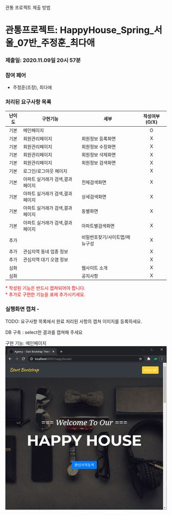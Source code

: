 관통 프로젝트 제출 방법

# 관통프로젝트: HappyHouse_Spring_서울_07반_주정훈_최다애
### 제출일: 2020.11.09일 20시 57분

### 참여 페어
- 주정훈(조장), 최다애

### 처리된 요구사항 목록
  
|난이도|구현기능|세부|작성여부(O/X)|
|:---:|---|---|:---:|
|기본|메인페이지||O|
|기본|회원관리페이지|회원정보 등록화면|X|
|기본|회원관리페이지|회원정보 수정화면|X|
|기본|회원관리페이지|회원정보 삭제화면|X|
|기본|회원관리페이지|회원정보 검색화면|X|
|기본|로그인/로그아웃 페이지||X|
|기본|아파트 실거래가 검색,결과 페이지|전체검색화면|X|
|기본|아파트 실거래가 검색,결과 페이지|상세검색화면|X|
|기본|아파트 실거래가 검색,결과 페이지|동별화면|X|
|기본|아파트 실거래가 검색,결과 페이지|아파트별검색화면|X|
|추가||비밀번호찾기/사이트맵/메뉴구성|X|
|추가|관심지역 동네 업종 정보||X|
|추가|관심지역 대기 오염 정보||X|
|심화||웹사이트 소개|X|
|심화||공지사항|X|


<span style="color:red">
* 작성된 기능은 반드시 캡쳐되어야 합니다.<br>
* 추가로 구현한 기능을 표에 추가시키세요.
</span>

### 실행화면 캡쳐 - 
TODO: 요구사항 목록에서 완료 처리된 사항의 캡쳐 이미지를 등록하세요.

DB 구축 : select한 결과를 캡쳐해 주세요

구현 기능: 메인페이지
![실행화면캡쳐](./화면캡쳐/메인페이지.PNG)
